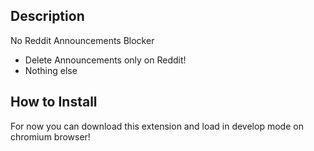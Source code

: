 
Description
--------------

No Reddit Announcements Blocker

* Delete Announcements only on Reddit!
* Nothing else

How to Install
--------------

For now you can download this extension and load in develop mode on chromium browser!
